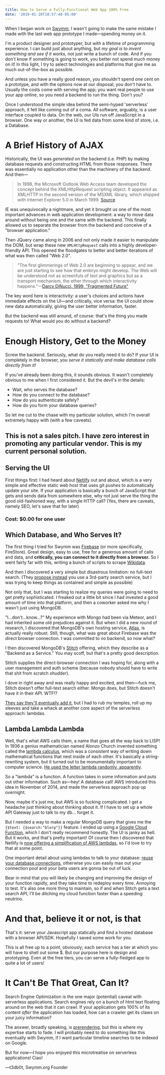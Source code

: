 ```yaml
---
title: How to Serve a Fully-Functional Web App 100% Free
date: '2019-01-20T18:57:48-05:00'
---
```

When I began work on [Swymm](https://www.swymm.org), I wasn't going to make the same mistake I made with the last web app prototype I made—spending money on it.

I'm a product designer and prototyper, but with a lifetime of programming experience. I can build just about anything, but _my goal is to invent something and see if it works,_ not just write a bunch of code. And if you don't know if something is going to work, you better not spend much money on it! In this light, I try to select technologies and platforms that give me as much out-of-the-box as possible.

And unless you have a really good reason, you shouldn't spend one cent on a prototype, and with the options now at our disposal, you don't have to. Usually the costs come with serving the app; you want real people to use your app online, so you need a backend to run the thing. Don't you?

Once I understood the simple idea behind the semi-hyped 'serverless' approach, it felt like coming out of a coma. All software, arguably, is a user interface coupled to data. On the web, our UIs run off JavaScript in a browser. One way or another, the UI is fed data from some kind of store, i.e. a Database.

# A Brief History of AJAX

Historically, the UI was _generated_ on the backend (i.e. PHP) by making database requests and constructing HTML from those responses. There was essentially no application other than the machinery of the backend. And then—

> In 1998, the Microsoft Outlook Web Access team developed the concept behind the XMLHttpRequest scripting object. It appeared as XMLHTTP in the second version of the MSXML library, which shipped with Internet Explorer 5.0 in March 1999. [Source](https://en.wikipedia.org/wiki/Ajax_(programming)#History)

IE was unequivocally a nightmare, and yet it brought us one of the most important advances in web application development: a way to move data around without being one and the same with the backend. This finally allowed us to separate the browser from the backend and conceive of a "browser application."

Then JQuery came along in 2006 and not only made it easier to manipulate the DOM, but wrap these new `XMLHttpRequest` calls into a highly developer-friendly API. This opened the floodgates to better and better iterations of what was then called "Web 2.0".

> "The first glimmerings of Web 2.0 are beginning to appear, and we are just starting to see how that embryo might develop. The Web will be understood not as screenfuls of text and graphics but as a transport mechanism, the ether through which interactivity happens."—[Darcy DiNucci, 1999, "Fragmented Future"](http://darcyd.com/fragmented_future.pdf)

The key word here is interactivity: a user's choices and actions have immediate effects on the UI—and critically, vice versa: the UI could show new data automatically, giving the user better information, faster.

But the backend was still around, of course: that's the thing you made requests to! What would you do without a backend?

# Enough History, Get to the Money

Screw the backend. Seriously, what do you really need it to do? If your UI is completely in the browser, you _serve it statically and make database calls directly from it!_

If you've already been doing this, it sounds obvious. It wasn't completely obvious to me when I first considered it. But the devil's in the details:

- Wait, who serves the database?
- How do you connect to the database?
- How do you authenticate safely?
- How do you form your database queries?

So let me cut to the chase with my particular solution, which I'm overall extremely happy with (with a few caveats).

## This is not a sales pitch. I have zero interest in promoting any particular vendor. This is my current personal solution.

## Serving the UI

First things first: I had heard about [Netlify](https://netlify.com) out and about, which is a very simple and effective static web host that uses git pushes to automatically update your site. If your application is basically a bunch of JavaScript that gets and sends data from somewhere else, why not just serve the thing the good old-fashioned way, with a single HTTP call? (Yes, there are caveats, namely SEO, let's save that for later)

### Cost: $0.00 for one user

## Which Database, and Who Serves It?

The first thing I tried for Swymm was [Firebase](https://firebase.google.com/) (or more specifically, FireStore). Great design, easy to use, free for a generous amount of calls and data, and **critically, you can connect to it directly from a browser.** So I went fairly far with this, writing a bunch of scripts to scrape [Wikidata](https://wikidata.org).

And then I discovered a very simple but disastrous limitation: no full-text search. (They [propose instead](https://firebase.google.com/docs/firestore/solutions/search) you use a 3rd-party search service, but I was trying to keep things as contained and simple as possible)

Not only that, but I was starting to realize my queries were going to need to get pretty sophisticated. I freaked out a little bit since I had invested a good amount of time into that platform, and then a coworker asked me why I wasn't just using MongoDB.

"I...don't...know...?" My experience with Mongo had been via Meteor, and I had inherited some old prejudices against it. But when I did a new round of research, I discovered that MongoDB's own hosting service, [Atlas](https://www.mongodb.com/cloud/atlas), is actually really robust. Still, though, what was great about Firebase was the direct browser connection. I was committed to no backend, so now what?

I then discovered MongoDB's [Stitch](https://www.mongodb.com/cloud/stitch) offering, which they describe as a "Backend as a Service." You may scoff, but that's a pretty good description.

Stitch supplies the direct-browser connection I was hoping for, along with a user management and auth scheme (because nobody should have to write that shit from scratch *shudder*).

I dove in right away and was really happy and excited, and then—fuck me, Stitch doesn't offer full-text search either. Mongo does, but Stitch doesn't have it in their API. WTF!?

[They say they'll eventually add it](https://groups.google.com/forum/#!topic/mongodb-stitch-users/ovkXk86Zw5Y), but I had to rub my temples, roll up my sleeves and take a whack at another core aspect of the serverless approach: lambdas.

## Lambda Lambda Lambda

Well, that's what AWS calls them, a name that goes all the way back to LISP! In 1936 a genius mathematician named Alonzo Church invented something called the [lambda calculus](https://en.wikipedia.org/wiki/Lambda_calculus), which was a consistent way of writing down mathematical functions that nest inside of each other. It's basically a string-rewriting system, but it turned out to be monumentally important to computer science. [He used the letter lambda randomly, apparently](https://cs.stackexchange.com/questions/55917/what-does-the-lambda-in-lambda-calculus-stand-for#answer-57465).

So a "lambda" is a function. A function takes in some information and puts out other information. Such as—hey! A database call! AWS introduced this idea in November of 2014, and made the serverless approach pop up overnight.

Now, maybe it's just me, but AWS is so fucking complicated. I get a headache just thinking about thinking about it. If I have to set up a whole API Gateway just to talk to my db... forget it.

But I needed a way to make a regular MongoDB query that gives me the `{$text: {$search:"blorp"}}` feature. I ended up using a [Google Cloud Function](https://cloud.google.com/functions/), which I don't really recommend honestly. The UI is janky as hell. But it works, and that's pretty important! Of course then I discovered that Netlify is [now offering a simplification of AWS lambdas](https://www.netlify.com/features/functions/), so I'd love to try that at some point.

One important detail about using lambdas to talk to your database: [reuse your database connections](https://cloud.google.com/functions/docs/bestpractices/networking), otherwise you can easily max out your connection pool and your beta users are gonna be out of luck.

Bear in mind that you will likely be changing and improving the design of your function rapidly, and they take time to redeploy every time. Annoying to test. It's also one more thing to maintain, so if and when Stitch gets a text search API, I'll be ditching my cloud function faster than a speeding neutrino.

# And that, believe it or not, is that

That's it: serve your Javascript app statically and find a hosted database with a browser API/SDK. Hopefully I saved some work for you.

This is all free up to a point, obviously; each service has a tier at which you will have to shell out some $. But our purpose here is design and prototyping. Even at the free tiers, you can serve a fully-fledged app to quite a lot of users!

# It Can't Be That Great, Can It?

Search Engine Optimization is the one major (potential) caveat with serverless applications. Search engines rely on a bunch of html text floating around on the web that it can crawl. If your application gets 100% of its content *after* the application has loaded, how can a crawler get its claws on your juicy information?

The answer, broadly speaking, is [prerendering](https://www.netlify.com/blog/2016/11/22/prerendering-explained/), but this is where my expertise starts to fade. I will probably need to do something like this eventually with Swymm, if I want particular timeline searches to be indexed on Google.

But for now—I hope you enjoyed this microtreatise on serverless applications! Ciao!

—t3db0t, Swymm.org Founder
